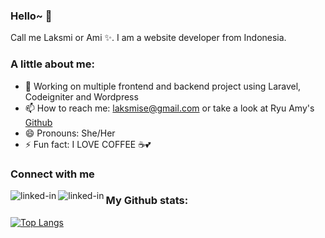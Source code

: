 ### Hello~ 👋

Call me Laksmi or Ami ✨.
I am a website developer from Indonesia. 


### A little about me:
- 🔭 Working on multiple frontend and backend project using Laravel, Codeigniter and Wordpress
- 📫 How to reach me: laksmise@gmail.com or take a look at Ryu Amy's [Github](https://github.com/ryuamy)
- 😄 Pronouns: She/Her
- ⚡ Fun fact: I LOVE COFFEE ☕💕


### Connect with me
[<img align="left" alt="linked-in" src="https://img.shields.io/badge/LinkedIn-0077B5?style=for-the-badge&logo=linkedin&logoColor=white" />](https://www.linkedin.com/in/laksmi-setiawati)
[<img align="left" alt="linked-in" src="https://img.shields.io/badge/GitLab-330F63?style=for-the-badge&logo=gitlab&logoColor=white" />](https://gitlab.com/laksmisetiawati)







### My Github stats:
[![Top Langs](https://github-readme-stats.vercel.app/api/top-langs/?username=laksmisetiawati&layout=compact&text_color=000&bg_color=fff)](https://github.com/anuraghazra/github-readme-stats)


<!--
**laksmisetiawati/laksmisetiawati** is a ✨ _special_ ✨ repository because its `README.md` (this file) appears on your GitHub profile.

Here are some ideas to get you started:

- 🔭 I’m currently working on ...
- 🌱 I’m currently learning ...
- 👯 I’m looking to collaborate on ...
- 🤔 I’m looking for help with ...
- 💬 Ask me about ...
- 📫 How to reach me: ...
- 😄 Pronouns: ...
- ⚡ Fun fact: ...
-->
